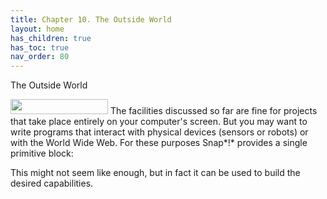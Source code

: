 ```yaml
---
title: Chapter 10. The Outside World
layout: home
has_children: true
has_toc: true
nav_order: 80
---
```


 The Outside World

<img src="/snap-manual/assets/images/image148.png" style="width:156px; height:24px">
The facilities discussed so far are fine for projects
that take place entirely on your computer's screen. But you may want to
write programs that interact with physical devices (sensors or robots)
or with the World Wide Web. For these purposes Snap*!* provides a single
primitive block:

This might not seem like enough, but in fact it can be used to build the
desired capabilities.

